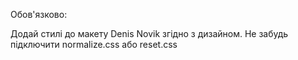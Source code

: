 Обов'язково:

Додай стилі до макету Denis Novik згідно з дизайном.
Не забудь підключити normalize.css або reset.css